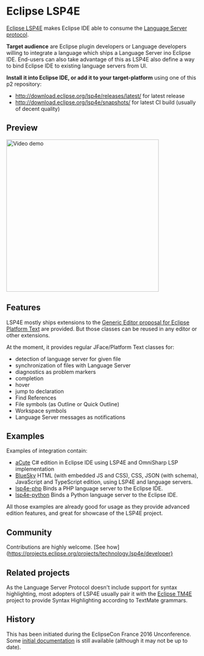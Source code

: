 # Eclipse LSP4E

[Eclipse LSP4E](https://projects.eclipse.org/projects/technology.lsp4e) makes Eclipse IDE able to consume the [Language Server protocol](https://github.com/Microsoft/language-server-protocol).

**Target audience** are Eclipse plugin developers or Language developers willing to integrate a language which ships a Language Server ino Eclipse IDE. End-users can also take advantage of this as LSP4E also define a way to bind Eclipse IDE to existing language servers from UI.

**Install it into Eclipse IDE, or add it to your target-platform** using one of this p2 repository:
* http://download.eclipse.org/lsp4e/releases/latest/ for latest release
* http://download.eclipse.org/lsp4e/snapshots/ for latest CI build (usually of decent quality)

## Preview

[<img alt="Video demo" src="http://content.screencast.com/users/mistria/folders/Default/media/1a860eda-8a50-4668-874c-ee2dd2ef213c/FirstFrame.jpg" width="400px">](http://www.screencast.com/t/Xs3TtaQM)

## Features

LSP4E mostly ships extensions to the [Generic Editor proposal for Eclipse Platform Text](https://www.eclipse.org/eclipse/news/4.7/M3/#generic-editor) are provided. But those classes can be reused in any editor or other extensions.

At the moment, it provides regular JFace/Platform Text classes for:
* detection of language server for given file
* synchronization of files with Language Server
* diagnostics as problem markers
* completion
* hover
* jump to declaration
* Find References
* File symbols (as Outline or Quick Outline)
* Workspace symbols
* Language Server messages as notifications

## Examples

Examples of integration contain:
* [aCute](https://github.com/mickaelistria/aCute) C# edition in Eclipse IDE using LSP4E and OmniSharp LSP implementation
* [BlueSky](https://github.com/mickaelistria/eclipse-bluesky) HTML (with embedded JS and CSS), CSS, JSON (with schema), JavaScript and TypeScript edition, using LSP4E and language servers.
* [lsp4e-php](https://github.com/eclipselabs/lsp4e-php) Binds a PHP language server to the Eclipse IDE.
* [lsp4e-python](https://github.com/eclipselabs/lsp4e-python) Binds a Python language server to the Eclipse IDE.

All those examples are already good for usage as they provide advanced edition features, and great for showcase of the LSP4E project.

## Community

Contributions are highly welcome. [See how](https://projects.eclipse.org/projects/technology.lsp4e/developer}

## Related projects

As the Language Server Protocol doesn't include support for syntax highlighting, most adopters of LSP4E usually pair it with the [Eclipse TM4E](https://projects.eclipse.org/projects/technology.tm4e) project to provide Syntax Highlighting according to TextMate grammars.

## History

This has been initiated during the EclipseCon France 2016 Unconference. Some [initial documentation](/adoc/index.adoc) is still available (although it may not be up to date).

